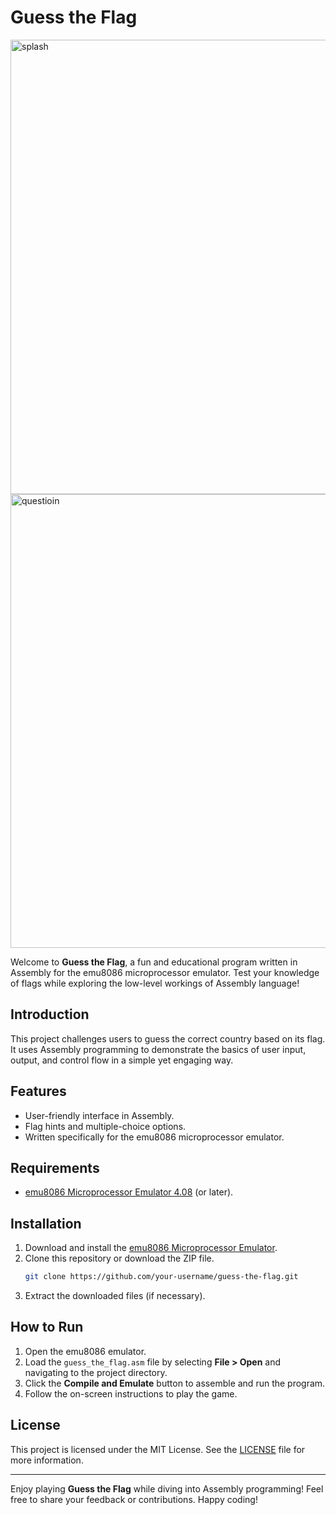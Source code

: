 # Guess the Flag
<img width="727" alt="splash" src="https://github.com/user-attachments/assets/bcdf3e0a-20d8-4126-9395-908a86a5538f" />
<img width="726" alt="questioin" src="https://github.com/user-attachments/assets/cb1a148f-4ce0-4b85-9d25-f6edfa459245" />


Welcome to **Guess the Flag**, a fun and educational program written in Assembly for the emu8086 microprocessor emulator. Test your knowledge of flags while exploring the low-level workings of Assembly language!

## Introduction
This project challenges users to guess the correct country based on its flag. It uses Assembly programming to demonstrate the basics of user input, output, and control flow in a simple yet engaging way.

## Features
- User-friendly interface in Assembly.
- Flag hints and multiple-choice options.
- Written specifically for the emu8086 microprocessor emulator.

## Requirements
- [emu8086 Microprocessor Emulator 4.08](https://emu8086-microprocessor-emulator.en.softonic.com/download) (or later).

## Installation
1. Download and install the [emu8086 Microprocessor Emulator](https://emu8086-microprocessor-emulator.en.softonic.com/download).
2. Clone this repository or download the ZIP file.
   ```bash
   git clone https://github.com/your-username/guess-the-flag.git
   ```
3. Extract the downloaded files (if necessary).

## How to Run
1. Open the emu8086 emulator.
2. Load the `guess_the_flag.asm` file by selecting **File > Open** and navigating to the project directory.
3. Click the **Compile and Emulate** button to assemble and run the program.
4. Follow the on-screen instructions to play the game.

## License
This project is licensed under the MIT License. See the [LICENSE](LICENSE) file for more information.

---

Enjoy playing **Guess the Flag** while diving into Assembly programming! Feel free to share your feedback or contributions. Happy coding!

